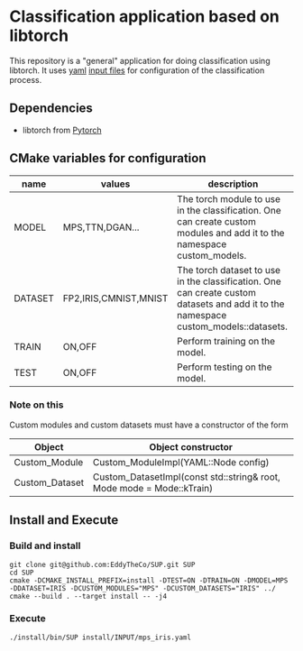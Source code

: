 # Classification application based on libtorch

This repository is a "general" application for doing classification using libtorch.
It uses [yaml](https://github.com/jbeder/yaml-cpp) [input files](INPUT) for configuration of the classification process. 

## Dependencies 

* libtorch from [Pytorch](https://pytorch.org/)

## CMake variables for configuration

|name|values|description|
|----|------|-----------|
|MODEL|MPS,TTN,DGAN...|The torch module to use in the classification. One can create custom modules and add it to the namespace custom_models.|
|DATASET|FP2,IRIS,CMNIST,MNIST|The torch dataset to use in the classification. One can create custom datasets and add it to the namespace custom_models::datasets.|
|TRAIN|ON,OFF|Perform training on the model.|
|TEST|ON,OFF|Perform testing on the model.|

### Note on this

Custom modules and custom datasets must  have a constructor of the form 

|Object|Object constructor|
|-------------|------------------------------------|
|Custom_Module|Custom_ModuleImpl(YAML::Node config)|
|Custom_Dataset|Custom_DatasetImpl(const std::string& root, Mode mode = Mode::kTrain)|

## Install and Execute

### Build and install
```
git clone git@github.com:EddyTheCo/SUP.git SUP
cd SUP
cmake -DCMAKE_INSTALL_PREFIX=install -DTEST=ON -DTRAIN=ON -DMODEL=MPS -DDATASET=IRIS -DCUSTOM_MODULES="MPS" -DCUSTOM_DATASETS="IRIS" ../
cmake --build . --target install -- -j4
```

### Execute
```
./install/bin/SUP install/INPUT/mps_iris.yaml

```
